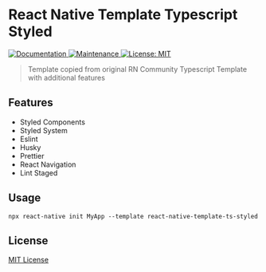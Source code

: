 # React Native Template Typescript Styled

<p>
  <a href="https://github.com/MarcwL22/react-native-template-ts-styled#readme">
    <img alt="Documentation" src="https://img.shields.io/badge/documentation-yes-brightgreen.svg" target="_blank" />
  </a>
  <a href="https://github.com/MarcwL22/react-native-template-ts-styled/graphs/commit-activity">
    <img alt="Maintenance" src="https://img.shields.io/badge/Maintained%3F-yes-green.svg" target="_blank" />
  </a>
  <a href="https://github.com/MarcwL22/react-native-template-ts-styled/blob/master/LICENSE">
    <img alt="License: MIT" src="https://img.shields.io/badge/License-MIT-yellow.svg" target="_blank" />
  </a>
</p>

> Template copied from original RN Community Typescript Template with additional features

## Features
- Styled Components
- Styled System
- Eslint
- Husky
- Prettier
- React Navigation
- Lint Staged

## Usage

```
npx react-native init MyApp --template react-native-template-ts-styled
```

## License
[MIT License](LICENSE) 
